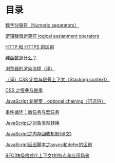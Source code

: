 # 目录

[数字分隔符（Numeric separators）](数字分隔符（Numeric20%separators）.md)

[逻辑赋值运算符 logical assianment operators](./逻辑赋值运算符.md)

[HTTP 和 HTTPS 的区别](./HTTP%20和%20HTTPS.md)

[纯函数是什么？](./纯函数是什么？.md)

[浏览器的渲染流程（译）](浏览器的渲染流程（译）.md)

[（译）CSS 定位与层叠上下文（Stacking context）](（译）CSS%20定位与层叠上下文（Stacking%20context）.md)

[CSS 之层叠与继承](CSS%20之层叠与继承.md)

[JavaScript 新提案：optional chaining（可选链）](JavaScript%20新提案：optional%20chaining（可选链）.md)

[事件循环：微任务与宏任务](事件循环：微任务与宏任务.md)

[JavaScript之对象类型转换](JavaScript之对象类型转换.md)

[JavaScript之内存回收机制(译文)](JavaScript之内存回收机制(译文).md)

[JavaScript延迟脚本之async和defer的区别](JavaScript延迟脚本之async和defer的区别.md)

[BFC(块级格式化上下文)的特点和应用场景](BFC(块级格式化上下文)的特点和应用场景.md)



